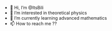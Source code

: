 - 👋 Hi, I’m @ItsBili
- 👀 I’m interested in theoretical physics
- 🌱 I’m currently learning advanced mathematics
- 📫 How to reach me ??

<!---
ItsBili/ItsBili is a ✨ special ✨ repository because its `README.md` (this file) appears on your GitHub profile.
You can click the Preview link to take a look at your changes.
--->
